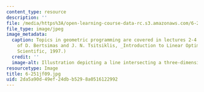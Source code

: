 ```yaml
---
content_type: resource
description: ''
file: /media/https%3A/open-learning-course-data-rc.s3.amazonaws.com/6-251j-introduction-to-mathematical-programming-fall-2009/2da5a90d49ef24dbb5298a0516122992_6-251jf09.jpg
file_type: image/jpeg
image_metadata:
  caption: Topics in geometric programming are covered in lectures 2-4. (Courtesy
    of D. Bertsimas and J. N. Tsitsiklis, _Introduction to Linear Optimization_, Athena
    Scientific, 1997.)
  credit: ''
  image-alt: Illustration depicting a line intersecting a three-dimensional object.
resourcetype: Image
title: 6-251jf09.jpg
uid: 2da5a90d-49ef-24db-b529-8a0516122992
---
```

